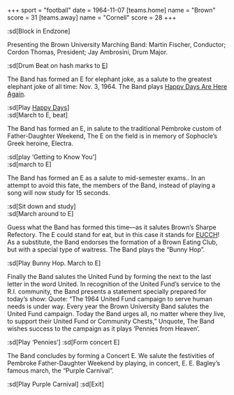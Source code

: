 +++
sport = "football"
date = 1964-11-07
[teams.home]
name = "Brown"
score = 31
[teams.away]
name = "Cornell"
score = 28
+++

:sd[Block in Endzone]

Presenting the Brown University Marching Band: Martin Fischer, Conductor; Cordon Thomas, President; Jay Ambrosini, Drum Major.

:sd[Drum Beat on hash marks to <u>E</u>]

The Band has formed an E for elephant joke, as a salute to the greatest elephant joke of all time: Nov. 3, 1964. The Band plays <u>Happy Days Are Here Again</u>.

:sd[Play <u>Happy Days</u>]\
:sd[March to E, beat]

The Band has formed an E, in salute to the traditional Pembroke custom of Father-Daughter Weekend, The E on the field is in memory of Sophocle’s Greek heroine, Electra.

:sd[play ‘Getting to Know You’]\
:sd[march to E]

The Band has formed an E as a salute to mid-semester exams.. In an attempt to avoid this fate, the members of the Band, instead of playing a song will now study for 15 seconds.

:sd[Sit down and study]\
:sd[March around to E]

Guess what the Band has formed this time—as it salutes Brown’s Sharpe Refectory. The E could stand for eat, but in this case it stands for <u>EUCCH</u>! As a substitute, the Band endorses the formation of a Brown Eating Club, but with a special type of waitress. The Band plays the “Bunny Hop”.

:sd[Play Bunny Hop. March to E]

Finally the Band salutes the United Fund by forming the next to the last letter in the word United. In recognition of the United Fund’s service to the R.I. community, the Band presents a statement specially prepared for today’s show: Quote: “The 1964 United Fund campaign to serve human needs is under way. Every year the Brown University Band salutes the United Fund campaign. Today the Band urges all, no matter where they live, to support their United Fund or Community Chests,” Unquote, The Band wishes success to the campaign as it plays ‘Pennies from Heaven’.

:sd[Play ‘Pennies’] :sd[Form concert E]

The Band concludes by forming a Concert E. We salute the festivities of Pembroke Father-Daughter Weekend by playing, in concert, E. E. Bagley’s famous march, the “Purple Carnival”.

:sd[Play Purple Carnival] :sd[Exit]
